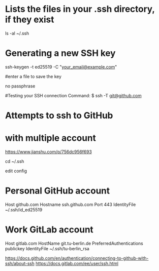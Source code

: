 
# Lists the files in your .ssh directory, if they exist
  ls -al ~/.ssh
# Generating a new SSH key
 ssh-keygen -t ed25519 -C "your_email@example.com"
 
 #enter a file to save the key
 
 no passphrase
 
 #Testing your SSH connection
 Command: $ ssh -T git@github.com
# Attempts to ssh to GitHub

# with multiple account

https://www.jianshu.com/p/756dc956f693

cd ~/.ssh

edit config 

# Personal GitHub account
Host github.com
 Hostname ssh.github.com
 Port 443
 IdentityFile ~/.ssh/id_ed25519

# Work GitLab account
Host gitlab.com
 HostName git.tu-berlin.de
 PreferredAuthentications publickey
 IdentityFile ~/.ssh/tu-berlin_rsa

https://docs.github.com/en/authentication/connecting-to-github-with-ssh/about-ssh
https://docs.gitlab.com/ee/user/ssh.html

 
